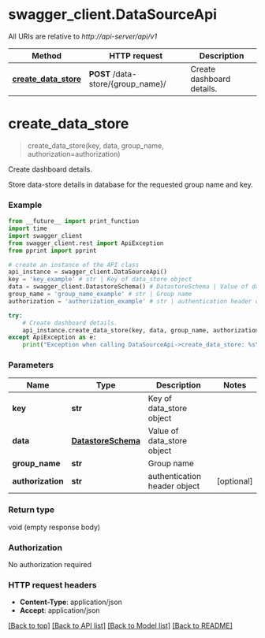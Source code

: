 # swagger_client.DataSourceApi

All URIs are relative to *http://api-server/api/v1*

Method | HTTP request | Description
------------- | ------------- | -------------
[**create_data_store**](DataSourceApi.md#create_data_store) | **POST** /data-store/{group_name}/ | Create dashboard details.


# **create_data_store**
> create_data_store(key, data, group_name, authorization=authorization)

Create dashboard details.

Store data-store details in database for the requested group name and key.

### Example
```python
from __future__ import print_function
import time
import swagger_client
from swagger_client.rest import ApiException
from pprint import pprint

# create an instance of the API class
api_instance = swagger_client.DataSourceApi()
key = 'key_example' # str | Key of data_store object
data = swagger_client.DatastoreSchema() # DatastoreSchema | Value of data_store object
group_name = 'group_name_example' # str | Group name
authorization = 'authorization_example' # str | authentication header object (optional)

try:
    # Create dashboard details.
    api_instance.create_data_store(key, data, group_name, authorization=authorization)
except ApiException as e:
    print("Exception when calling DataSourceApi->create_data_store: %s\n" % e)
```

### Parameters

Name | Type | Description  | Notes
------------- | ------------- | ------------- | -------------
 **key** | **str**| Key of data_store object | 
 **data** | [**DatastoreSchema**](DatastoreSchema.md)| Value of data_store object | 
 **group_name** | **str**| Group name | 
 **authorization** | **str**| authentication header object | [optional] 

### Return type

void (empty response body)

### Authorization

No authorization required

### HTTP request headers

 - **Content-Type**: application/json
 - **Accept**: application/json

[[Back to top]](#) [[Back to API list]](../README.md#documentation-for-api-endpoints) [[Back to Model list]](../README.md#documentation-for-models) [[Back to README]](../README.md)

